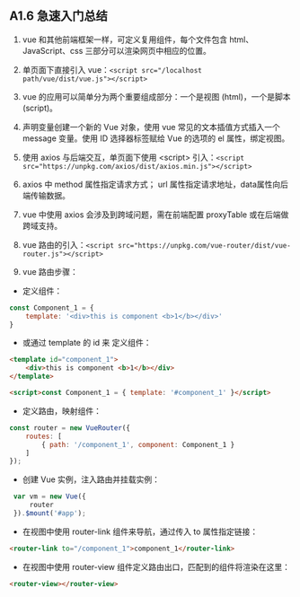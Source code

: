 ## A1.6 急速入门总结

1. vue 和其他前端框架一样，可定义复用组件，每个文件包含 html、JavaScript、css 三部分可以渲染网页中相应的位置。

2. 单页面下直接引入 vue：`<script src="/localhost path/vue/dist/vue.js"></script>`

3. vue 的应用可以简单分为两个重要组成部分：一个是视图 (html)，一个是脚本(script)。

4. 声明变量创建一个新的 Vue 对象，使用 vue 常见的文本插值方式插入一个 message 变量。使用 ID 选择器标签赋给 Vue 的选项的 el 属性，绑定视图。

5. 使用 axios 与后端交互，单页面下使用 &lt;script&gt;  引入：`<script src="https://unpkg.com/axios/dist/axios.min.js"></script>`

6. axios 中 method 属性指定请求方式； url 属性指定请求地址，data属性向后端传输数据。

7. vue 中使用 axios 会涉及到跨域问题，需在前端配置 proxyTable 或在后端做跨域支持。

8. vue 路由的引入：`<script src="https://unpkg.com/vue-router/dist/vue-router.js"></script>`

9. vue 路由步骤：

- 定义组件：
	
```javascript
const Component_1 = {
    template: '<div>this is component <b>1</b></div>'
}
```

- 或通过 template 的 id 来 定义组件：
	
```html
<template id="component_1">
    <div>this is component <b>1</b></div>
</template>

<script>const Component_1 = { template: '#component_1' }</script>
```

- 定义路由，映射组件：

```javascript
const router = new VueRouter({
    routes: [
        { path: '/component_1', component: Component_1 }
    ]
});
```

- 创建 Vue 实例，注入路由并挂载实例：

```javascript
 var vm = new Vue({
     router
 }).$mount('#app');
```

- 在视图中使用 router-link 组件来导航，通过传入 to 属性指定链接：

```html
<router-link to="/component_1">component_1</router-link>
```

- 在视图中使用 router-view 组件定义路由出口，匹配到的组件将渲染在这里：

```html
<router-view></router-view>  
```


